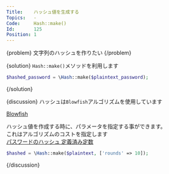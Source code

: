 ```yaml
---
Title:    ハッシュ値を生成する
Topics:   -
Code:     Hash::make()
Id:       125
Position: 1
---
```


{problem}
文字列のハッシュを作りたい
{/problem}

{solution}
`Hash::make()`メソッドを利用します

```php
$hashed_password = \Hash::make($plaintext_password);
```
{/solution}

{discussion}
ハッシュは`Blowfish`アルゴリズムを使用しています

[Blowfish](http://ja.wikipedia.org/wiki/Blowfish)  

ハッシュ値を作成する時に、パラメータを指定する事ができます。  
これはアルゴリズムのコストを指定します  
[パスワードのハッシュ 定義済み定数](http://php.net/manual/ja/password.constants.php)

```php
$hashed = \Hash::make($plaintext, ['rounds' => 10]);
```
{/discussion}
